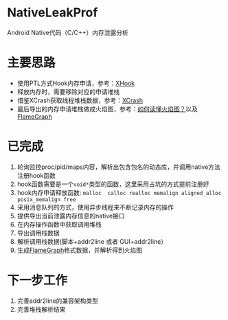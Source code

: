 # NativeLeakProf
Android  Native代码（C/C++）内存泄露分析


# 主要思路
- 使用PTL方式Hook内存申请，参考：[XHook](https://github.com/iqiyi/xHook)                
- 释放内存时，需要移除对应的申请堆栈                                                
- 借鉴XCrash获取线程堆栈数据，参考：[XCrash](https://github.com/iqiyi/xCrash)      
- 最后导出的内存申请堆栈做成火焰图，参考：[如何读懂火焰图？](http://www.ruanyifeng.com/blog/2017/09/flame-graph.html)以及[FlameGraph](https://github.com/brendangregg/FlameGraph)                                  


# 已完成
1. 轮询监控proc/pid/maps内容，解析出包含包名的动态库，并调用native方法注册hook函数
2. hook函数需要是一个`void*`类型的函数，这里采用占坑的方式提前注册好
3. hook内存申请释放函数: `malloc  calloc realloc memalign aligned_alloc posix_memalign free`
4. 采用消息队列的方式，使用异步线程来不断记录内存的操作
5. 提供导出当前泄露内存信息的native接口
6. 在内存操作函数中获取调用堆栈
7. 导出调用栈数据
8. 解析调用栈数据(脚本+addr2line  或者   GUI+addr2line）
9. 生成[FlameGraph](https://github.com/brendangregg/FlameGraph)格式数据，并解析得到火焰图

# 下一步工作
1. 完善addr2line的兼容架构类型
2. 完善堆栈解析结果
